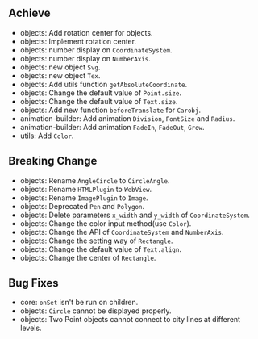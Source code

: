 ## Achieve
- objects: Add rotation center for objects.
- objects: Implement rotation center.
- objects: number display on `CoordinateSystem`.
- objects: number display on `NumberAxis`.
- objects: new object `Svg`.
- objects: new object `Tex`.
- objects: Add utils function `getAbsoluteCoordinate`.
- objects: Change the default value of `Point.size`.
- objects: Change the default value of `Text.size`.
- objects: Add new function `beforeTranslate` for `Carobj`.
- animation-builder: Add animation `Division`, `FontSize` and `Radius`.
- animation-builder: Add animation `FadeIn`, `FadeOut`, `Grow`.
- utils: Add `Color`.

## Breaking Change
- objects: Rename `AngleCircle` to `CircleAngle`.
- objects: Rename `HTMLPlugin` to `WebView`.
- objects: Rename `ImagePlugin` to `Image`.
- objects: Deprecated `Pen` and `Polygon`.
- objects: Delete parameters `x_width` and `y_width` of `CoordinateSystem`.
- objects: Change the color input method(use `Color`).
- objects: Change the API of `CoordinateSystem` and `NumberAxis`.
- objects: Change the setting way of `Rectangle`.
- objects: Change the default value of `Text.align`.
- objects: Change the center of `Rectangle`.

## Bug Fixes
- core: `onSet` isn't be run on children.
- objects: `Circle` cannot be displayed properly.
- objects: Two Point objects cannot connect to city lines at different levels.